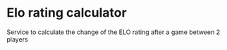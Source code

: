 # Elo rating calculator
Service to calculate the change of the ELO rating after a game between 2 players
